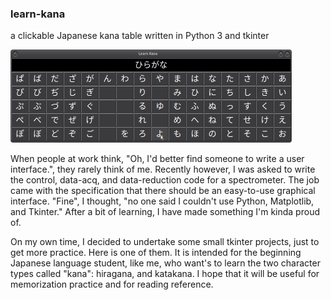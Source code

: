 ### learn-kana
a clickable Japanese kana table written in Python 3 and tkinter 

<img src="./imgs/lk.png" width="450">

When people at work think, "Oh, I'd better find someone to write a user interface.", they rarely think of me. Recently however, I was asked to write the control, data-acq, and data-reduction code for a spectrometer. The job came with the specification that there should be an easy-to-use graphical interface. "Fine", I thought, "no one said I couldn't use Python, Matplotlib, and Tkinter." After a bit of learning, I have made something I'm kinda proud of.  

On my own time, I decided to undertake some small tkinter projects, just to get more practice. Here is one of them. It is intended for the beginning Japanese language student, like me, who want's to learn the two character types called "kana": hiragana, and katakana. I hope that it will be useful for memorization practice and for reading reference.  

